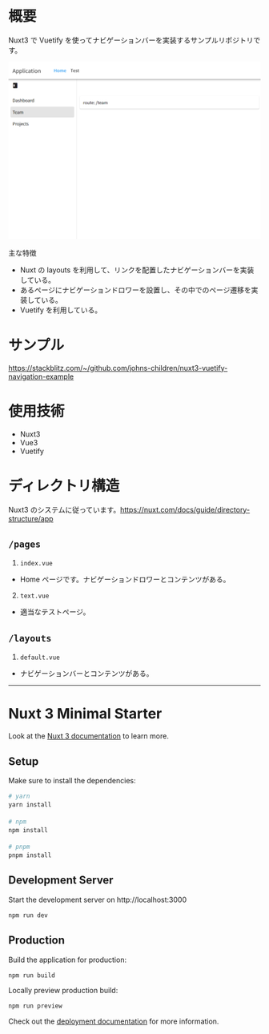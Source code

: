# 概要

Nuxt3 で Vuetify を使ってナビゲーションバーを実装するサンプルリポジトリです。

![application screenshot](./public/readme_application_screenshot.png)

主な特徴
- Nuxt の layouts を利用して、リンクを配置したナビゲーションバーを実装している。
- あるページにナビゲーションドロワーを設置し、その中でのページ遷移を実装している。
- Vuetify を利用している。

# サンプル

https://stackblitz.com/~/github.com/johns-children/nuxt3-vuetify-navigation-example

# 使用技術

- Nuxt3
- Vue3
- Vuetify

# ディレクトリ構造

Nuxt3 のシステムに従っています。https://nuxt.com/docs/guide/directory-structure/app

## `/pages`

1. `index.vue`
  - Home ページです。ナビゲーションドロワーとコンテンツがある。
2. `text.vue`
  - 適当なテストページ。

## `/layouts`
1. `default.vue`
  - ナビゲーションバーとコンテンツがある。

---

# Nuxt 3 Minimal Starter

Look at the [Nuxt 3 documentation](https://nuxt.com/docs/getting-started/introduction) to learn more.

## Setup

Make sure to install the dependencies:

```bash
# yarn
yarn install

# npm
npm install

# pnpm
pnpm install
```

## Development Server

Start the development server on http://localhost:3000

```bash
npm run dev
```

## Production

Build the application for production:

```bash
npm run build
```

Locally preview production build:

```bash
npm run preview
```

Check out the [deployment documentation](https://nuxt.com/docs/getting-started/deployment) for more information.
